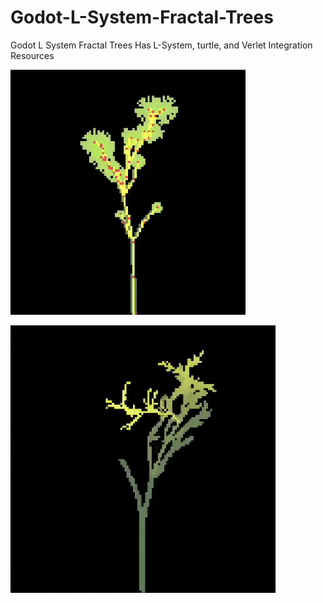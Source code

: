 # Godot-L-System-Fractal-Trees
Godot L System Fractal Trees
Has L-System, turtle, and Verlet Integration Resources

![github-small](https://raw.githubusercontent.com/tofoz/Godot-L-System-Fractal-Trees/master/Tree3.gif)

![github-small](https://github.com/tofoz/Godot-L-System-Fractal-Trees/blob/master/Tree2.gif)
